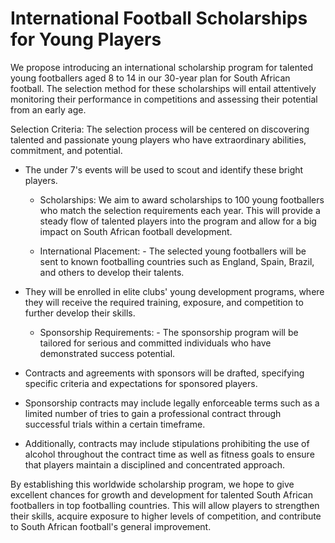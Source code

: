 # International Football Scholarships for Young Players

We propose introducing an international scholarship program for talented young footballers aged 8 to 14 in our 30-year plan for South African football. The selection method for these scholarships will entail attentively monitoring their performance in competitions and assessing their potential from an early age.

Selection Criteria: The selection process will be centered on discovering talented and passionate young players who have extraordinary abilities, commitment, and potential.

- The under 7's events will be used to scout and identify these bright players.

  - Scholarships: We aim to award scholarships to 100 young footballers who match the selection requirements each year. This will provide a steady flow of talented players into the program and allow for a big impact on South African football development.

  - International Placement: - The selected young footballers will be sent to known footballing countries such as England, Spain, Brazil, and others to develop their talents.

- They will be enrolled in elite clubs' young development programs, where they will receive the required training, exposure, and competition to further develop their skills.

  - Sponsorship Requirements: - The sponsorship program will be tailored for serious and committed individuals who have demonstrated success potential.

- Contracts and agreements with sponsors will be drafted, specifying specific criteria and expectations for sponsored players.
- Sponsorship contracts may include legally enforceable terms such as a limited number of tries to gain a professional contract through successful trials within a certain timeframe.
- Additionally, contracts may include stipulations prohibiting the use of alcohol throughout the contract time as well as fitness goals to ensure that players maintain a disciplined and concentrated approach.

By establishing this worldwide scholarship program, we hope to give excellent chances for growth and development for talented South African footballers in top footballing countries. This will allow players to strengthen their skills, acquire exposure to higher levels of competition, and contribute to South African football's general improvement.
